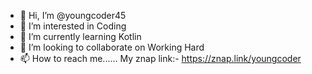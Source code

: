 - 👋 Hi, I’m @youngcoder45
- 👀 I’m interested in Coding
- 🌱 I’m currently learning Kotlin
- 💞️ I’m looking to collaborate on Working Hard
- 📫 How to reach me...... My znap link:- https://znap.link/youngcoder

<!---
youngcoder45/youngcoder45 is a ✨ special ✨ repository because its `README.md` (this file) appears on your GitHub profile.
You can click the Preview link to take a look at your changes.
--->
